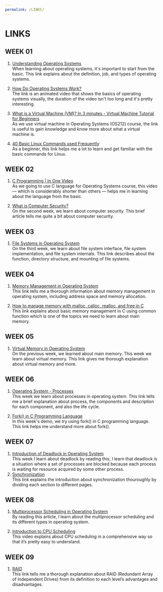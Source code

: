 ```yaml
---
permalink: /LINKS/
---
```


# LINKS
## WEEK 01

1. [Understanding Operating Systems](https://edu.gcfglobal.org/en/computerbasics/understanding-operating-systems/1/) <br>
When learning about operating systems, it's important to start from the basic. This link explains about the definition, job, and types of operating systems.

2. [How Do Operating Systems Work?](https://www.youtube.com/watch?v=GjNp0bBrjmU) <br>
The link is an animated video that shows the basics of operating systems visually, the duration of the video isn't too long and it's pretty interesting.

3. [What is a Virtual Machine (VM)? In 3 minutes - Virtual Machine Tutorial for Beginners](https://youtu.be/yIVXjl4SwVo) <br>
As we use virtual machine in Operating Systems (OS212) course, the link is useful to gain knowledge and know more about what a virtual machine is.

4. [40 Basic Linux Commands used Frequently](https://linoxide.com/essential-linux-basic-commands/) <br>
As a beginner, this link helps me a lot to learn and get familiar with the basic commands for Linux.

## WEEK 02
1. [C Programming | In One Video](https://youtu.be/3lQEunpmtRA) <br>
As we going to use C language for Operating Systems course, this video —  which is considerably shorter than others — helps me in learning about the language from the basic.

2. [What is Computer Security?](https://www.edureka.co/blog/what-is-computer-security/#SecurityPractices) <br>
On the second week, we learn about computer security. This brief article tells me quite a bit about computer security.

## WEEK 03
1. [File Systems in Operating System](https://www.geeksforgeeks.org/file-systems-in-operating-system/) <br>
On the third week, we learn about file system interface, file system implementation, and file system internals. This link describes about the function, directory structure, and mounting of file systems.

## WEEK 04
1. [Memory Management in Operating System](https://www.geeksforgeeks.org/memory-management-in-operating-system/) <br>
This link tells me a thorough information about memory management in operating system, including address space and memory allocation.

2. [How to manage memory with malloc, calloc, realloc, and free in C](https://youtu.be/lQP4X3odvHE) <br>
This link explains about basic memory management in C using common function which is one of the topics we need to learn about main memory.

## WEEK 05
1. [Virtual Memory in Operating System](https://www.geeksforgeeks.org/virtual-memory-in-operating-system/) <br>
On the previous week, we learned about main memory. This week we learn about virtual memory. This link gives me thorough explanation about virtual memory and more.

## WEEK 06
1. [Operating System - Processes](https://www.tutorialspoint.com/operating_system/os_processes.htm) <br>
This week we learn about processes in operating system. This link tells me a brief explanation about process, the components and description for each component, and also the life cycle.

2. [Fork() in C Programming Language](https://www.section.io/engineering-education/fork-in-c-programming-language/) <br>
In this week's demo, we try using fork() in C programming language. This link helps me understand more about fork().

## WEEK 07
1. [Introduction of Deadlock in Operating System](https://www.geeksforgeeks.org/introduction-of-deadlock-in-operating-system/) <br>
This week I learn about deadlock by reading this, I learn that deadlock is a situation where a set of processes are blocked because each process is waiting for resource acquired by some other process.
2. [Synchronization](https://www.javatpoint.com/os-process-synchronization-introduction) <br>
This link explains the introduction about synchronization thouroughly by dividing each section to different pages.

## WEEK 08
1. [Multiprocessor Scheduling in Operating System](https://www.includehelp.com/operating-systems/multiprocessor-scheduling-in-operating-system.aspx) <br>
By reading this article, I learn about the multiprocessor scheduling and its different types in operating system.

2. [Introduction to CPU Scheduling](https://youtu.be/EWkQl0n0w5M) <br>
This video explains about CPU scheduling in a comprehensive way so that it’s pretty easy to understand.

## WEEK 09
1. [RAID](https://www.prepressure.com/library/technology/raid) <br>
This link tells me a thorough explanation about RAID (Redundant Array of Independent Drives) from its definition to each level’s advantages and disadvantages.
